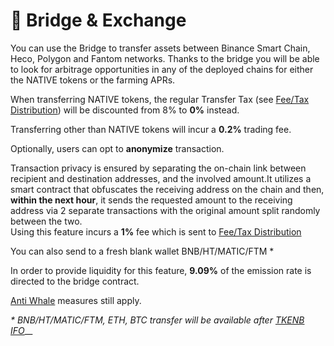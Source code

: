 # 🔁 Bridge & Exchange

You can use the Bridge to transfer assets between Binance Smart Chain, Heco, Polygon and Fantom networks. Thanks to the bridge you will be able to look for arbitrage opportunities in any of the deployed chains for either the NATIVE tokens or the farming APRs.

When transferring NATIVE tokens, the regular Transfer Tax \(see [Fee/Tax Distribution](deposit-fee-redistribution.md)\) will be discounted from 8% to **0%** instead.

Transferring other than NATIVE tokens will incur a **0.2%** trading fee.

Optionally, users can opt to **anonymize** transaction.  
  
Transaction privacy is ensured by separating the on-chain link between recipient and destination addresses, and the involved amount.It utilizes a smart contract that obfuscates the receiving address on the chain and then, **within the next hour**, it sends the requested amount to the receiving address via 2 separate transactions with the original amount split randomly between the two.  
Using this feature incurs a **1%** fee which is sent to [Fee/Tax Distribution](deposit-fee-redistribution.md)

You can also send to a fresh blank wallet BNB/HT/MATIC/FTM \*

In order to provide liquidity for this feature, **9.09%** of the emission rate is directed to the bridge contract.

[Anti Whale](anti-whale.md) measures still apply.

_\* BNB/HT/MATIC/FTM, ETH, BTC transfer will be available after_ [_TKENB IFO_](tkenb-ifo.md)\_\_


